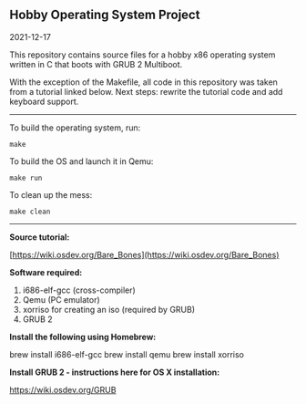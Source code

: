 ## Hobby Operating System Project

2021-12-17

This repository contains source files for a hobby x86 operating system written in C that boots with GRUB 2 Multiboot.

With the exception of the Makefile, all code in this repository was taken from a tutorial linked below. Next steps: rewrite the tutorial code and add keyboard support.

---

To build the operating system, run:

`make`

To build the OS and launch it in Qemu:

`make run`

To clean up the mess:

`make clean`

---

**Source tutorial:**

[https://wiki.osdev.org/Bare_Bones](https://wiki.osdev.org/Bare_Bones)

**Software required:**

1. i686-elf-gcc (cross-compiler)
2. Qemu (PC emulator)
3. xorriso for creating an iso (required by GRUB)
4. GRUB 2

**Install the following using Homebrew:**

brew install i686-elf-gcc
brew install qemu
brew install xorriso

**Install GRUB 2 - instructions here for OS X installation:**

https://wiki.osdev.org/GRUB
